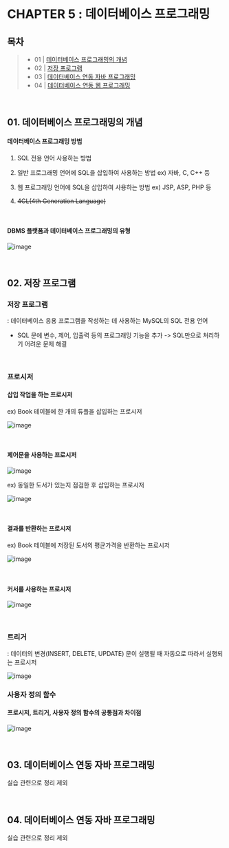 # CHAPTER 5 : 데이터베이스 프로그래밍

## 목차

> - 01 | [데이터베이스 프로그래밍의 개념](#01-데이터베이스-프로그래밍의-개념)
> - 02 | [저장 프로그램](#02-저장-프로그램)
> - 03 | [데이터베이스 연동 자바 프로그래밍](#03-데이터베이스-연동-자바-프로그래밍)
> - 04 | [데이터베이스 연동 웹 프로그래밍](#04-데이터베이스-연동-웹-프로그래밍)

<br/>


## 01. 데이터베이스 프로그래밍의 개념

#### 데이터베이스 프로그래밍 방법

1. SQL 전용 언어 사용하는 방법
2. 일반 프로그래밍 언어에 SQL을 삽입하여 사용하는 방법
  ex) 자바, C, C++ 등
  
3. 웹 프로그래밍 언어에 SQL을 삽입하여 사용하는 방법
  ex) JSP, ASP, PHP 등
  
4. ~~4GL(4th Generation Language)~~

<br/>

#### DBMS 플랫폼과 데이터베이스 프로그래밍의 유형

![image](https://user-images.githubusercontent.com/62230430/116764873-87165400-aa5d-11eb-9753-bec12dacc52a.png)

<br/>

## 02. 저장 프로그램

### 저장 프로그램

: 데이터베이스 응용 프로그램을 작성하는 데 사용하는 MySQL의 SQL 전용 언어

- SQL 문에 변수, 제어, 입출력 등의 프로그래밍 기능을 추가 -> SQL만으로 처리하기 어려운 문제 해결

<br/>

### 프로시저

#### 삽입 작업을 하는 프로시저

ex) Book 테이블에 한 개의 튜플을 삽입하는 프로시저

![image](https://user-images.githubusercontent.com/62230430/116764961-f68c4380-aa5d-11eb-940f-f3aede19070c.png)


<br/>

#### 제어문을 사용하는 프로시저

![image](https://user-images.githubusercontent.com/62230430/116764978-086de680-aa5e-11eb-8c56-ad66db36d28b.png)

ex) 동일한 도서가 있는지 점검한 후 삽입하는 프로시저

![image](https://user-images.githubusercontent.com/62230430/116765021-2f2c1d00-aa5e-11eb-87f8-288bd592add3.png)



<br/>


#### 결과를 반환하는 프로시저

ex) Book 테이블에 저장된 도서의 평균가격을 반환하는 프로시저

![image](https://user-images.githubusercontent.com/62230430/116765046-45d27400-aa5e-11eb-9197-64934b12ddc6.png)

<br/>

#### 커서를 사용하는 프로시저

![image](https://user-images.githubusercontent.com/62230430/116765069-5edb2500-aa5e-11eb-9c4a-786f8d03ebc0.png)

<br/>

### 트리거

: 데이터의 변경(INSERT, DELETE, UPDATE) 문이 실행될 때 자동으로 따라서 실행되는 프로시저

![image](https://user-images.githubusercontent.com/62230430/116765093-7b775d00-aa5e-11eb-88f6-f811bbcb8420.png)


### 사용자 정의 함수

#### 프로시저, 트리거, 사용자 정의 함수의 공통점과 차이점

![image](https://user-images.githubusercontent.com/62230430/116765114-a6fa4780-aa5e-11eb-8cec-4219fa129695.png)


<br/>

## 03. 데이터베이스 연동 자바 프로그래밍

실습 관련으로 정리 제외

<br/>

## 04. 데이터베이스 연동 자바 프로그래밍

실습 관련으로 정리 제외


